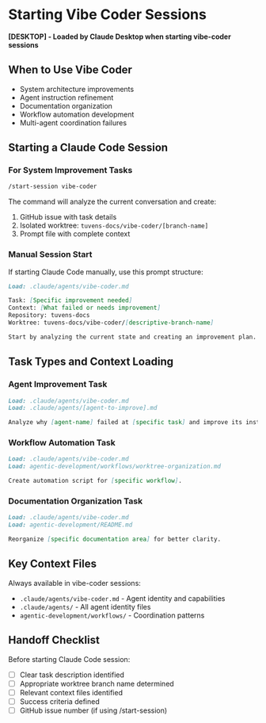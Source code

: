# Starting Vibe Coder Sessions

**[DESKTOP] - Loaded by Claude Desktop when starting vibe-coder sessions**

## When to Use Vibe Coder
- System architecture improvements
- Agent instruction refinement
- Documentation organization
- Workflow automation development
- Multi-agent coordination failures

## Starting a Claude Code Session

### For System Improvement Tasks

```bash
/start-session vibe-coder
```

The command will analyze the current conversation and create:
1. GitHub issue with task details
2. Isolated worktree: `tuvens-docs/vibe-coder/[branch-name]`
3. Prompt file with complete context

### Manual Session Start

If starting Claude Code manually, use this prompt structure:

```markdown
Load: .claude/agents/vibe-coder.md

Task: [Specific improvement needed]
Context: [What failed or needs improvement]
Repository: tuvens-docs
Worktree: tuvens-docs/vibe-coder/[descriptive-branch-name]

Start by analyzing the current state and creating an improvement plan.
```

## Task Types and Context Loading

### Agent Improvement Task
```markdown
Load: .claude/agents/vibe-coder.md
Load: .claude/agents/[agent-to-improve].md

Analyze why [agent-name] failed at [specific task] and improve its instructions.
```

### Workflow Automation Task
```markdown
Load: .claude/agents/vibe-coder.md
Load: agentic-development/workflows/worktree-organization.md

Create automation script for [specific workflow].
```

### Documentation Organization Task
```markdown
Load: .claude/agents/vibe-coder.md
Load: agentic-development/README.md

Reorganize [specific documentation area] for better clarity.
```

## Key Context Files

Always available in vibe-coder sessions:
- `.claude/agents/vibe-coder.md` - Agent identity and capabilities
- `.claude/agents/` - All agent identity files
- `agentic-development/workflows/` - Coordination patterns

## Handoff Checklist

Before starting Claude Code session:
- [ ] Clear task description identified
- [ ] Appropriate worktree branch name determined
- [ ] Relevant context files identified
- [ ] Success criteria defined
- [ ] GitHub issue number (if using /start-session)